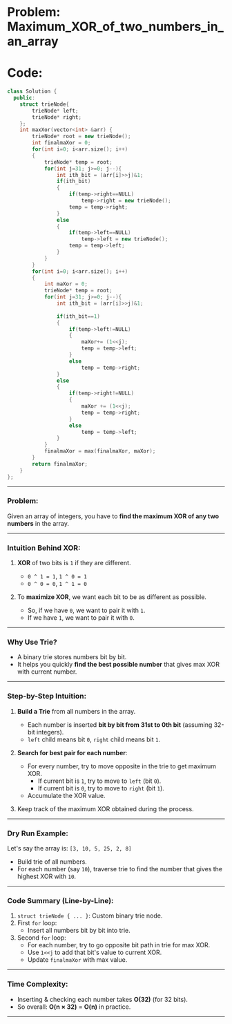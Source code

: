 # Problem: Maximum_XOR_of_two_numbers_in_an_array

# Code: 
```c++
class Solution {
  public:
    struct trieNode{
        trieNode* left;
        trieNode* right;
    };
    int maxXor(vector<int> &arr) {
        trieNode* root = new trieNode();
        int finalmaXor = 0;
        for(int i=0; i<arr.size(); i++)
        {
            trieNode* temp = root;
            for(int j=31; j>=0; j--){
                int ith_bit = (arr[i]>>j)&1;
                if(ith_bit)
                {
                    if(temp->right==NULL)
                        temp->right = new trieNode();
                    temp = temp->right;
                }
                else
                {
                    if(temp->left==NULL)
                        temp->left = new trieNode();
                    temp = temp->left;
                }
            }
        }
        for(int i=0; i<arr.size(); i++)
        {
            int maXor = 0;
            trieNode* temp = root;
            for(int j=31; j>=0; j--){
                int ith_bit = (arr[i]>>j)&1;
                
                if(ith_bit==1)
                {
                    if(temp->left!=NULL)
                    {
                        maXor+= (1<<j);
                        temp = temp->left;
                    }
                    else
                        temp = temp->right;
                }
                else
                {
                    if(temp->right!=NULL)
                    {
                        maXor += (1<<j);
                        temp = temp->right;
                    }                    
                    else
                        temp = temp->left;
                }
            }
            finalmaXor = max(finalmaXor, maXor);
        }
        return finalmaXor;
    }
};
```

---

###  Problem:  
Given an array of integers, you have to **find the maximum XOR of any two numbers** in the array.

---

### Intuition Behind XOR:
1. **XOR** of two bits is `1` if they are different.
   - `0 ^ 1 = 1`, `1 ^ 0 = 1`
   - `0 ^ 0 = 0`, `1 ^ 1 = 0`

2. To **maximize XOR**, we want each bit to be as different as possible.
   - So, if we have `0`, we want to pair it with `1`.
   - If we have `1`, we want to pair it with `0`.

---

### Why Use Trie?
- A binary trie stores numbers bit by bit.
- It helps you quickly **find the best possible number** that gives max XOR with current number.

---

###  Step-by-Step Intuition:
1. **Build a Trie** from all numbers in the array.
   - Each number is inserted **bit by bit from 31st to 0th bit** (assuming 32-bit integers).
   - `left` child means bit `0`, `right` child means bit `1`.

2. **Search for best pair for each number**:
   - For every number, try to move opposite in the trie to get maximum XOR.
     - If current bit is `1`, try to move to `left` (bit `0`).
     - If current bit is `0`, try to move to `right` (bit `1`).
   - Accumulate the XOR value.

3. Keep track of the maximum XOR obtained during the process.

---

###  Dry Run Example:
Let's say the array is: `[3, 10, 5, 25, 2, 8]`

- Build trie of all numbers.
- For each number (say `10`), traverse trie to find the number that gives the highest XOR with `10`.

---

### Code Summary (Line-by-Line):
1. `struct trieNode { ... }`: Custom binary trie node.
2. First `for` loop:
   - Insert all numbers bit by bit into trie.
3. Second `for` loop:
   - For each number, try to go opposite bit path in trie for max XOR.
   - Use `1<<j` to add that bit's value to current XOR.
   - Update `finalmaXor` with max value.

---

###  Time Complexity:
- Inserting & checking each number takes **O(32)** (for 32 bits).
- So overall: **O(n × 32)** = **O(n)** in practice.

---
